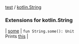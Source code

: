 [test](../index.md) / [kotlin.String](./index.md)

### Extensions for kotlin.String

| [some](some.md) | `fun String.some(): Unit`<br>Prints [this](some/-this-.md) |

